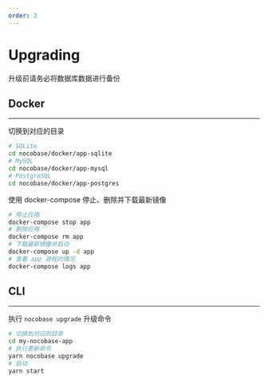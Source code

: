 ```yaml
---
order: 3
---
```


# Upgrading

升级前请务必将数据库数据进行备份

## Docker

---

切换到对应的目录

```bash
# SQLite
cd nocobase/docker/app-sqlite
# MySQL
cd nocobase/docker/app-mysql
# PostgreSQL
cd nocobase/docker/app-postgres
```

使用 docker-compose 停止、删除并下载最新镜像

```bash
# 停止应用
docker-compose stop app
# 删除应用
docker-compose rm app
# 下载最新镜像并启动
docker-compose up -d app
# 查看 app 进程的情况
docker-compose logs app
```

## CLI

---

执行 `nocobase upgrade` 升级命令

```bash
# 切换到对应的目录
cd my-nocobase-app
# 执行更新命令
yarn nocobase upgrade
# 启动
yarn start
```
